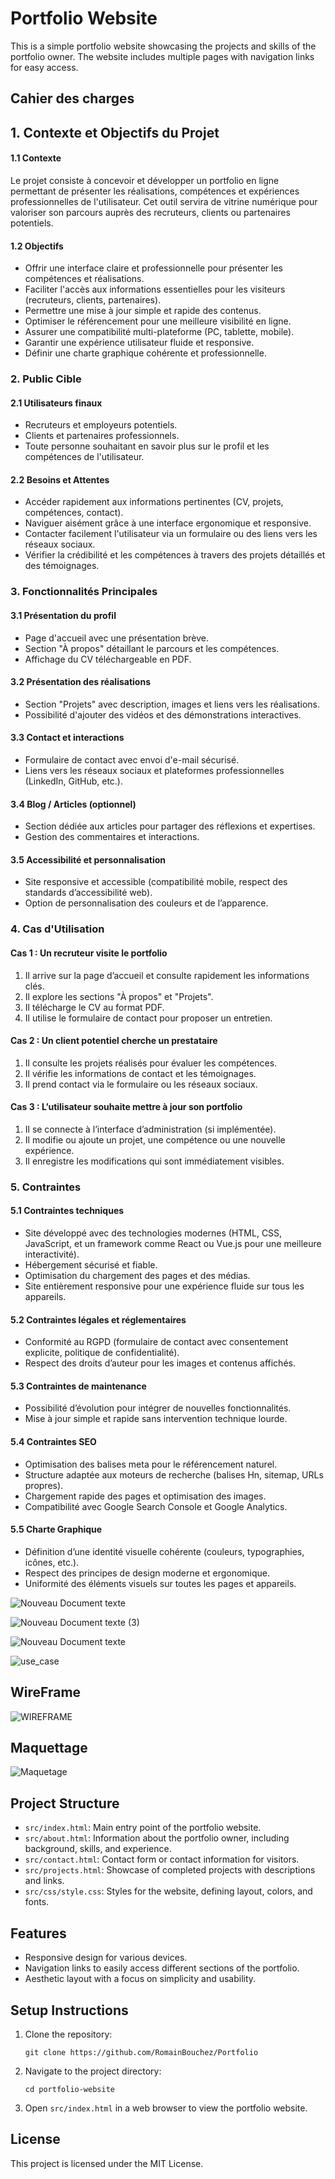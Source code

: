 # Portfolio Website

This is a simple portfolio website showcasing the projects and skills of the portfolio owner. The website includes multiple pages with navigation links for easy access.

## Cahier des charges

## 1. Contexte et Objectifs du Projet

#### 1.1 Contexte
Le projet consiste à concevoir et développer un portfolio en ligne permettant de présenter les réalisations, compétences et expériences professionnelles de l'utilisateur. Cet outil servira de vitrine numérique pour valoriser son parcours auprès des recruteurs, clients ou partenaires potentiels.

#### 1.2 Objectifs
- Offrir une interface claire et professionnelle pour présenter les compétences et réalisations.
- Faciliter l'accès aux informations essentielles pour les visiteurs (recruteurs, clients, partenaires).
- Permettre une mise à jour simple et rapide des contenus.
- Optimiser le référencement pour une meilleure visibilité en ligne.
- Assurer une compatibilité multi-plateforme (PC, tablette, mobile).
- Garantir une expérience utilisateur fluide et responsive.
- Définir une charte graphique cohérente et professionnelle.

### 2. Public Cible

#### 2.1 Utilisateurs finaux
- Recruteurs et employeurs potentiels.
- Clients et partenaires professionnels.
- Toute personne souhaitant en savoir plus sur le profil et les compétences de l'utilisateur.

#### 2.2 Besoins et Attentes
- Accéder rapidement aux informations pertinentes (CV, projets, compétences, contact).
- Naviguer aisément grâce à une interface ergonomique et responsive.
- Contacter facilement l'utilisateur via un formulaire ou des liens vers les réseaux sociaux.
- Vérifier la crédibilité et les compétences à travers des projets détaillés et des témoignages.

### 3. Fonctionnalités Principales

#### 3.1 Présentation du profil
- Page d'accueil avec une présentation brève.
- Section "À propos" détaillant le parcours et les compétences.
- Affichage du CV téléchargeable en PDF.

#### 3.2 Présentation des réalisations
- Section "Projets" avec description, images et liens vers les réalisations.
- Possibilité d'ajouter des vidéos et des démonstrations interactives.

#### 3.3 Contact et interactions
- Formulaire de contact avec envoi d'e-mail sécurisé.
- Liens vers les réseaux sociaux et plateformes professionnelles (LinkedIn, GitHub, etc.).

#### 3.4 Blog / Articles (optionnel)
- Section dédiée aux articles pour partager des réflexions et expertises.
- Gestion des commentaires et interactions.

#### 3.5 Accessibilité et personnalisation
- Site responsive et accessible (compatibilité mobile, respect des standards d’accessibilité web).
- Option de personnalisation des couleurs et de l’apparence.

### 4. Cas d'Utilisation

#### Cas 1 : Un recruteur visite le portfolio
1. Il arrive sur la page d’accueil et consulte rapidement les informations clés.
2. Il explore les sections "À propos" et "Projets".
3. Il télécharge le CV au format PDF.
4. Il utilise le formulaire de contact pour proposer un entretien.

#### Cas 2 : Un client potentiel cherche un prestataire
1. Il consulte les projets réalisés pour évaluer les compétences.
2. Il vérifie les informations de contact et les témoignages.
3. Il prend contact via le formulaire ou les réseaux sociaux.

#### Cas 3 : L’utilisateur souhaite mettre à jour son portfolio
1. Il se connecte à l’interface d’administration (si implémentée).
2. Il modifie ou ajoute un projet, une compétence ou une nouvelle expérience.
3. Il enregistre les modifications qui sont immédiatement visibles.

### 5. Contraintes

#### 5.1 Contraintes techniques
- Site développé avec des technologies modernes (HTML, CSS, JavaScript, et un framework comme React ou Vue.js pour une meilleure interactivité).
- Hébergement sécurisé et fiable.
- Optimisation du chargement des pages et des médias.
- Site entièrement responsive pour une expérience fluide sur tous les appareils.

#### 5.2 Contraintes légales et réglementaires
- Conformité au RGPD (formulaire de contact avec consentement explicite, politique de confidentialité).
- Respect des droits d’auteur pour les images et contenus affichés.

#### 5.3 Contraintes de maintenance
- Possibilité d’évolution pour intégrer de nouvelles fonctionnalités.
- Mise à jour simple et rapide sans intervention technique lourde.

#### 5.4 Contraintes SEO
- Optimisation des balises meta pour le référencement naturel.
- Structure adaptée aux moteurs de recherche (balises Hn, sitemap, URLs propres).
- Chargement rapide des pages et optimisation des images.
- Compatibilité avec Google Search Console et Google Analytics.

#### 5.5 Charte Graphique
- Définition d’une identité visuelle cohérente (couleurs, typographies, icônes, etc.).
- Respect des principes de design moderne et ergonomique.
- Uniformité des éléments visuels sur toutes les pages et appareils.

![Nouveau Document texte](https://github.com/user-attachments/assets/0006dcd3-d4ac-4f8d-970c-837377d5e780)

![Nouveau Document texte (3)](https://github.com/user-attachments/assets/45a0fb29-f9ab-4c1e-8636-6cf55b104379)


![Nouveau Document texte](https://github.com/user-attachments/assets/6d058f40-4f7a-4a1f-94da-19fc391fe5a2)

![use_case](https://github.com/user-attachments/assets/cbcd2c1c-d777-427b-b8cf-a0648b923275)

## WireFrame

![WIREFRAME](https://github.com/user-attachments/assets/0e49002a-0225-4a9b-be3c-0ac778195368)

## Maquettage

![Maquetage](https://github.com/user-attachments/assets/ee1b02f4-d891-4d95-a855-2253afe53421)


## Project Structure

- `src/index.html`: Main entry point of the portfolio website.
- `src/about.html`: Information about the portfolio owner, including background, skills, and experience.
- `src/contact.html`: Contact form or contact information for visitors.
- `src/projects.html`: Showcase of completed projects with descriptions and links.
- `src/css/style.css`: Styles for the website, defining layout, colors, and fonts.

## Features

- Responsive design for various devices.
- Navigation links to easily access different sections of the portfolio.
- Aesthetic layout with a focus on simplicity and usability.

## Setup Instructions

1. Clone the repository:
   ```
   git clone https://github.com/RomainBouchez/Portfolio
   ```
2. Navigate to the project directory:
   ```
   cd portfolio-website
   ```
3. Open `src/index.html` in a web browser to view the portfolio website.

## License

This project is licensed under the MIT License.
